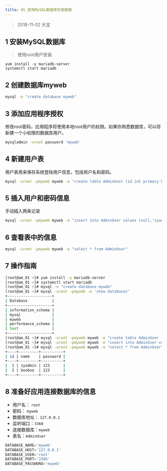 ```yaml
---
title: 05_使用MySQL数据库存放数据
---
```


> 2018-11-02 大宝

## 1 安装MySQL数据库

> 使用root用户安装

```shell
yum install -y mariadb-server
systemctl start mariadb
```

## 2 创建数据库myweb

```bash
mysql -e "create database myweb"
```

## 3 添加应用程序授权

修改root密码，应用程序将使用本地root用户的权限。如果你熟悉数据库，可以将新建一个小权限的数据库用户。

```bash
mysqladmin -uroot password 'myweb'
```

## 4 新建用户表

用户表用来保存系统登陆用户信息，包括用户名和密码。

```bash
mysql -uroot -pmyweb myweb -e "create table AdminUser (id int primary key auto_increment, name varchar(255) not null ,password varchar(255) not null)"
```

## 5 插入用户和密码信息

手动插入两条记录

```bash
mysql -uroot -pmyweb myweb -e "insert into AdminUser values (null,'zyadmin','123'),(null,'booboo','123')"
```

## 6 查看表中的信息

```bash
mysql -uroot -pmyweb myweb -e "select * from AdminUser"
```

## 7 操作指南

```bash
[root@am_01 ~]# yum install -y mariadb-server
[root@am_01 ~]# systemctl start mariadb
[root@am_01 ~]# mysql -e "create database myweb"
[root@am_01 ~]# mysql -uroot -pmyweb -e 'show databases'
+--------------------+
| Database           |
+--------------------+
| information_schema |
| mysql              |
| myweb              |
| performance_schema |
| test               |
+--------------------+
[root@am_01 ~]# mysql -uroot -pmyweb myweb -e "create table AdminUser (id int primary key auto_increment, name varchar(255) not null ,password varchar(255) not null)"
[root@am_01 ~]# mysql -uroot -pmyweb myweb -e "insert into AdminUser values (null,'zyadmin','123'),(null,'booboo','123')"
[root@am_01 ~]# mysql -uroot -pmyweb myweb -e "select * from AdminUser"
+----+---------+----------+
| id | name    | password |
+----+---------+----------+
|  1 | zyadmin | 123      |
|  2 | booboo  | 123      |
+----+---------+----------+
```

## 8 准备好应用连接数据库的信息

- 用户名： `root`
- 密码： `myweb`
- 数据库地址： `127.0.0.1`
- 监听端口：`3360`
- 连接数据库：`myweb`
- 表名：`AdminUser`

```python
DATABASE_NAME='myweb'
DATABASE_HOST='127.0.0.1'
DATABASE_USER='root'
DATABASE_PORT='3306'
DATABASE_PASSWORD='myweb'
```
